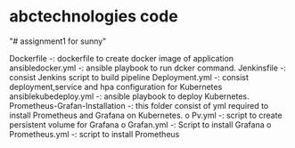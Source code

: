 # abctechnologies code
"# assignment1 for sunny" 


Dockerfile -: dockerfile to create docker image of application 
ansibledocker.yml -: ansible playbook to run dcker command. 
Jenkinsfile -: consist Jenkins script to build pipeline 
Deployment.yml -: consist deployment,service and hpa configuration for Kubernetes 
ansiblekubedeploy.yml -: ansible playbook to deploy Kubernetes. 
Prometheus-Grafan-Installation -: this folder consist of yml required to install Prometheus and Grafana on Kubernetes. 
o Pv.yml -: script to create persistent volume for Grafana 
o Grafan.yml -: Script to install Grafana 
o Prometheus.yml -: script to install Prometheus 
